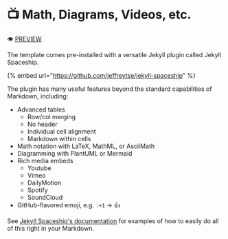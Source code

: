 # 📺 Math, Diagrams, Videos, etc.

:eye: [PREVIEW](https://greenelab.github.io/lab-website-template/testbed#jekyll-spaceship)

The template comes pre-installed with a versatile Jekyll plugin called Jekyll Spaceship.

{% embed url="https://github.com/jeffreytse/jekyll-spaceship" %}

The plugin has many useful features beyond the standard capabilities of Markdown, including:

* Advanced tables
  * Row/col merging
  * No header
  * Individual cell alignment
  * Markdown within cells
* Math notation with LaTeX, MathML, or AsciiMath
* Diagramming with PlantUML or Mermaid
* Rich media embeds
  * Youtube
  * Vimeo
  * DailyMotion
  * Spotify
  * SoundCloud
* GitHub-flavored emoji, e.g. `:+1` -> :thumbsup:

See [Jekyll Spaceship's documentation](https://github.com/jeffreytse/jekyll-spaceship) for examples of how to easily do all of this right in your Markdown.
